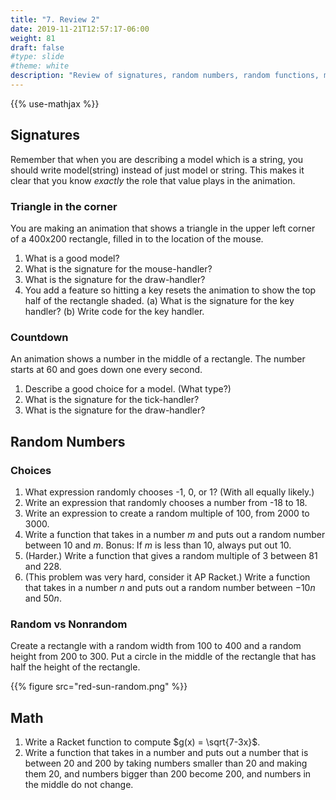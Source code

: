 ```yaml
---
title: "7. Review 2"
date: 2019-11-21T12:57:17-06:00
weight: 81
draft: false
#type: slide
#theme: white
description: "Review of signatures, random numbers, random functions, math."
---
```

{{% use-mathjax %}}

## Signatures

Remember that when you are describing a model which is a string, you
should write model(string) instead of just model or string. This makes
it clear that you know _exactly_ the role that value plays in the
animation.


### Triangle in the corner

You are making an animation that shows a triangle in the upper left
corner of a 400x200 rectangle, filled in to the location of the mouse.

1. What is a good model?
2. What is the signature for the mouse-handler?
3. What is the signature for the draw-handler?
4. You add a feature so hitting a key resets the animation to show the
   top half of the rectangle shaded. (a) What is the signature for the
   key handler? (b) Write code for the key handler.
   
   
### Countdown

An animation shows a number in the middle of a rectangle. The number
starts at 60 and goes down one every second. 

1. Describe a good choice for a model. (What type?)
2. What is the signature for the tick-handler?
3. What is the signature for the draw-handler?


## Random Numbers

### Choices

1. What expression randomly chooses -1, 0, or 1? (With all equally
   likely.)
2. Write an expression that randomly chooses a number from -18 to 18.
3. Write an expression to create a random multiple of 100, from 2000
   to 3000.
4. Write a function that takes in a number $m$ and puts out a random
   number between 10 and $m$. Bonus: If $m$ is less than 10, always put out
   10.
6. (Harder.) Write a function that gives a random multiple of 3 between 81 and
   228.
5. (This problem was very hard, consider it AP Racket.) Write a
   function that takes in a number $n$ and puts out a random number
   between $-10n$ and $50n$.
   
### Random vs Nonrandom

Create a rectangle with a random width from 100 to 400 and a random
height from 200 to 300. Put a circle in the middle of the rectangle
that has half the height of the rectangle.

{{% figure src="red-sun-random.png" %}}


## Math

1. Write a Racket function to compute $g(x) = \sqrt{7-3x}$.
2. Write a function that takes in a number and puts out a number that
   is between 20 and 200 by taking numbers smaller than 20 and making
   them 20, and numbers bigger than 200 become 200, and numbers in the
   middle do not change.


